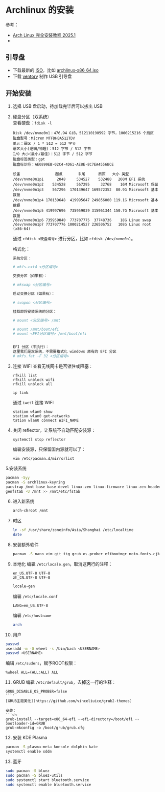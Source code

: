# Archlinux 的安装

参考：
- [Arch Linux 完全安装教程 2025.1](https://www.bilibili.com/read/cv20753052)
- 
## 引导盘
- 下载最新的 [ISO](https://mirrors.tuna.tsinghua.edu.cn/archlinux/iso/)，比如 [archlinux-x86_64.iso](https://mirrors.tuna.tsinghua.edu.cn/archlinux/iso/latest/archlinux-x86_64.iso)
- 下载 [ventory](https://www.ventoy.net/cn/index.html) 制作 USB 引导盘
## 开始安装
1. 选择 USB 盘启动，待加载完毕后可以拔出 USB
2. 硬盘分区（双系统）   
   查看硬盘：`fdisk -l`
   ```
   Disk /dev/nvme0n1：476.94 GiB，512110190592 字节，1000215216 个扇区
   磁盘型号：Micron MTFDHBA512TDV                    
   单元：扇区 / 1 * 512 = 512 字节
   扇区大小(逻辑/物理)：512 字节 / 512 字节
   I/O 大小(最小/最佳)：512 字节 / 512 字节
   磁盘标签类型：gpt
   磁盘标识符：AE0899EB-02C4-4D61-AE8E-8C7EA4556BCE
   
   设备                起点       末尾      扇区   大小 类型
   /dev/nvme0n1p1      2048     534527    532480   260M EFI 系统
   /dev/nvme0n1p2    534528     567295     32768    16M Microsoft 保留
   /dev/nvme0n1p3    567296  170139647 169572352  80.9G Microsoft 基本数据
   /dev/nvme0n1p4 170139648  419995647 249856000 119.1G Microsoft 基本数据
   /dev/nvme0n1p5 419997696  735959039 315961344 150.7G Microsoft 基本数据
   /dev/nvme0n1p6 735959040  773707775  37748736    18G Linux swap
   /dev/nvme0n1p7 773707776 1000214527 226506752   108G Linux root (x86-64)
   ```
   
   通过 `cfdisk <硬盘编号>` 进行分区，比如 `cfdisk /dev/nvme0n1`。
   
   格式化：
   ```sh
   系统分区：
   
   # mkfs.ext4 <分区编号>
   
   交换分区（如果有）：
   
   # mkswap <分区编号>
   
   启动交换分区（如果有）：
   
   # swapon <分区编号>
   
   挂载即将安装系统的分区：
   
   # mount <分区编号> /mnt
   
   # mount /mnt/boot/efi
   # mount <EFI分区编号> /mnt/boot/efi
   
   
   EFI 分区（不执行）：
   这里我们是双系统，不需要格式化 windows 原有的 EFI 分区
   # mkfs.fat -F 32 <分区编号>
   ```

3. 连接 WIFI
   查看无线网卡是否锁住或阻塞：
   ```
   rfkill list
   rfkill unblock wifi
   rfkill unblock all
   ```
   ```
   ip link
   ```
   通过 `iwctl` 连接 WIFI
   ```
   station wlan0 show
   station wlan0 get-networks
   tation wlan0 connect WIFI_NAME
   ```
   
4. 关闭 reflector，让系统不自动匹配安装源：
   ```
   systemctl stop reflector
   ```
   编辑安装源，只保留国内源就可以了：
   ```
   vim /etc/pacman.d/mirrorlist
   ```
5.安装系统
   ```sh
   pacman -Syy
   pacman -S archlinux-keyring
   pacstrap /mnt base base-devel linux-zen linux-firmware linux-zen-headers
   genfstab -U /mnt >> /mnt/etc/fstab
   ```
6. 进入新系统
   ```sh
   arch-chroot /mnt
   ```
7. 时区
   ```sh
   ln -sf /usr/share/zoneinfo/Asia/Shanghai /etc/localtime
   date
   ```
8. 安装额外软件
   ```sh
   pacman -S nano vim git tig grub os-prober efibootmgr noto-fonts-cjk noto-fonts-emoji amd-ucode（或 intel-ucode）
   ```
9. 本地化
   编辑 `/etc/locale.gen`，取消这两行的注释：
   ```
   en_US.UTF-8 UTF-8
   zh_CN.UTF-8 UTF-8
   ```
   ```sh
   locale-gen
   ```
   
   编辑 `/etc/locale.conf`
   ```
   LANG=en_US.UTF-8
   ```
   
   编辑 `/etc/hostname`
   ```sh
   arch
   ```
10. 用户
   ```sh
   passwd
   useradd -m -G wheel -s /bin/bash <USERNAME>
   passwd <USERNAME>
   ```
   编辑 `/etc/suders`，赋予ROOT权限：
   ```
   %wheel ALL=(ALL:ALL) ALL
   ```
11. GRUB
   编辑 `/etc/default/grub`，去掉这一行的注释：
   ```
   GRUB_DISABLE_OS_PROBER=false
   ```'
   [GRUB主题美化](https://github.com/vinceliuice/grub2-themes)
   
   安装：
   ```sh
   grub-install --target=x86_64-efi --efi-directory=/boot/efi --bootloader-id=GRUB
   grub-mkconfig -o /boot/grub/grub.cfg
   ```
12. 安装 KDE Plasma
   ```sh
   pacman -S plasma-meta konsole dolphin kate
   systemctl enable sddm
   ```
13. 蓝牙
   ```sh
   sudo pacman -S bluez
   sudo pacman -S bluez-utils
   sudo systemctl start bluetooth.service
   sudo systemctl enable bluetooth.service
   ```
